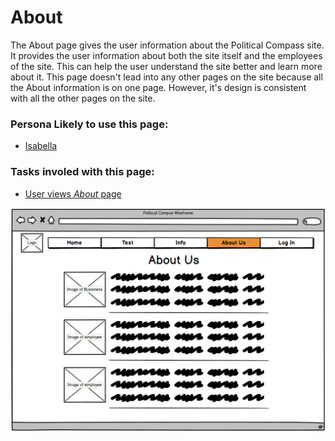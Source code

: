 # About

The About page gives the user information about the Political Compass site. It provides the user information about both the site itself and the employees of the site. This can help the user understand the site better and learn more about it. This page doesn't lead into any other pages on the site because all the About information is on one page. However, it's design is consistent with all the other pages on the site.

### Persona Likely to use this page:
- [Isabella](Personas/Isabella.md)<br>

### Tasks involed with this page:
- [User views *About* page](Scenarios/AboutPage.md)<br>

![alt text](Designs/Prototype_Design/About_Page.png "About Page")